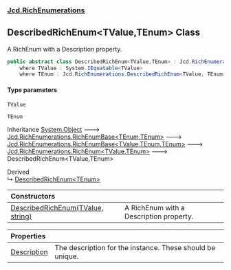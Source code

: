 ### [Jcd.RichEnumerations](Jcd.RichEnumerations.md 'Jcd.RichEnumerations')

## DescribedRichEnum<TValue,TEnum> Class

A RichEnum with a Description property.

```csharp
public abstract class DescribedRichEnum<TValue,TEnum> : Jcd.RichEnumerations.RichEnum<TValue, TEnum>
    where TValue : System.IEquatable<TValue>
    where TEnum : Jcd.RichEnumerations.DescribedRichEnum<TValue, TEnum>, System.IComparable<TEnum>
```
#### Type parameters

<a name='Jcd.RichEnumerations.DescribedRichEnum_TValue,TEnum_.TValue'></a>

`TValue`

<a name='Jcd.RichEnumerations.DescribedRichEnum_TValue,TEnum_.TEnum'></a>

`TEnum`

Inheritance [System.Object](https://docs.microsoft.com/en-us/dotnet/api/System.Object 'System.Object') &#129106; [Jcd.RichEnumerations.RichEnumBase&lt;](Jcd.RichEnumerations.RichEnumBase_TEnumeration,TEnumeratedItem_.md 'Jcd.RichEnumerations.RichEnumBase<TEnumeration,TEnumeratedItem>')[TEnum](Jcd.RichEnumerations.DescribedRichEnum_TValue,TEnum_.md#Jcd.RichEnumerations.DescribedRichEnum_TValue,TEnum_.TEnum 'Jcd.RichEnumerations.DescribedRichEnum<TValue,TEnum>.TEnum')[,](Jcd.RichEnumerations.RichEnumBase_TEnumeration,TEnumeratedItem_.md 'Jcd.RichEnumerations.RichEnumBase<TEnumeration,TEnumeratedItem>')[TEnum](Jcd.RichEnumerations.DescribedRichEnum_TValue,TEnum_.md#Jcd.RichEnumerations.DescribedRichEnum_TValue,TEnum_.TEnum 'Jcd.RichEnumerations.DescribedRichEnum<TValue,TEnum>.TEnum')[&gt;](Jcd.RichEnumerations.RichEnumBase_TEnumeration,TEnumeratedItem_.md 'Jcd.RichEnumerations.RichEnumBase<TEnumeration,TEnumeratedItem>') &#129106; [Jcd.RichEnumerations.RichEnumBase&lt;](Jcd.RichEnumerations.RichEnumBase_TValue,TEnumeration,TEnumeratedItem_.md 'Jcd.RichEnumerations.RichEnumBase<TValue,TEnumeration,TEnumeratedItem>')[TValue](Jcd.RichEnumerations.DescribedRichEnum_TValue,TEnum_.md#Jcd.RichEnumerations.DescribedRichEnum_TValue,TEnum_.TValue 'Jcd.RichEnumerations.DescribedRichEnum<TValue,TEnum>.TValue')[,](Jcd.RichEnumerations.RichEnumBase_TValue,TEnumeration,TEnumeratedItem_.md 'Jcd.RichEnumerations.RichEnumBase<TValue,TEnumeration,TEnumeratedItem>')[TEnum](Jcd.RichEnumerations.DescribedRichEnum_TValue,TEnum_.md#Jcd.RichEnumerations.DescribedRichEnum_TValue,TEnum_.TEnum 'Jcd.RichEnumerations.DescribedRichEnum<TValue,TEnum>.TEnum')[,](Jcd.RichEnumerations.RichEnumBase_TValue,TEnumeration,TEnumeratedItem_.md 'Jcd.RichEnumerations.RichEnumBase<TValue,TEnumeration,TEnumeratedItem>')[TEnum](Jcd.RichEnumerations.DescribedRichEnum_TValue,TEnum_.md#Jcd.RichEnumerations.DescribedRichEnum_TValue,TEnum_.TEnum 'Jcd.RichEnumerations.DescribedRichEnum<TValue,TEnum>.TEnum')[&gt;](Jcd.RichEnumerations.RichEnumBase_TValue,TEnumeration,TEnumeratedItem_.md 'Jcd.RichEnumerations.RichEnumBase<TValue,TEnumeration,TEnumeratedItem>') &#129106; [Jcd.RichEnumerations.RichEnum&lt;](Jcd.RichEnumerations.RichEnum_TValue,TEnum_.md 'Jcd.RichEnumerations.RichEnum<TValue,TEnum>')[TValue](Jcd.RichEnumerations.DescribedRichEnum_TValue,TEnum_.md#Jcd.RichEnumerations.DescribedRichEnum_TValue,TEnum_.TValue 'Jcd.RichEnumerations.DescribedRichEnum<TValue,TEnum>.TValue')[,](Jcd.RichEnumerations.RichEnum_TValue,TEnum_.md 'Jcd.RichEnumerations.RichEnum<TValue,TEnum>')[TEnum](Jcd.RichEnumerations.DescribedRichEnum_TValue,TEnum_.md#Jcd.RichEnumerations.DescribedRichEnum_TValue,TEnum_.TEnum 'Jcd.RichEnumerations.DescribedRichEnum<TValue,TEnum>.TEnum')[&gt;](Jcd.RichEnumerations.RichEnum_TValue,TEnum_.md 'Jcd.RichEnumerations.RichEnum<TValue,TEnum>') &#129106; DescribedRichEnum<TValue,TEnum>

Derived  
&#8627; [DescribedRichEnum&lt;TEnum&gt;](Jcd.RichEnumerations.DescribedRichEnum_TEnum_.md 'Jcd.RichEnumerations.DescribedRichEnum<TEnum>')

| Constructors | |
| :--- | :--- |
| [DescribedRichEnum(TValue, string)](Jcd.RichEnumerations.DescribedRichEnum_TValue,TEnum_.DescribedRichEnum(TValue,string).md 'Jcd.RichEnumerations.DescribedRichEnum<TValue,TEnum>.DescribedRichEnum(TValue, string)') | A RichEnum with a Description property. |

| Properties | |
| :--- | :--- |
| [Description](Jcd.RichEnumerations.DescribedRichEnum_TValue,TEnum_.Description.md 'Jcd.RichEnumerations.DescribedRichEnum<TValue,TEnum>.Description') | The description for the instance. These should be unique. |
